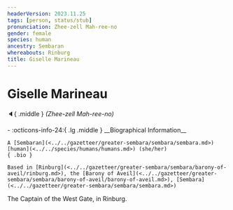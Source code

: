 ```yaml
---
headerVersion: 2023.11.25
tags: [person, status/stub]
pronunciation: Zhee-zell Mah-ree-no
gender: female
species: human
ancestry: Sembaran
whereabouts: Rinburg
title: Giselle Marineau
---
```

# Giselle Marineau
:speaker:{ .middle } *(Zhee-zell Mah-ree-no)*  
<div class="grid cards ext-narrow-margin ext-one-column" markdown>
- :octicons-info-24:{ .lg .middle } __Biographical Information__

    A [Sembaran](<../../gazetteer/greater-sembara/sembara/sembara.md>) [human](<../../species/humans/humans.md>) (she/her)  
    { .bio }

    Based in [Rinburg](<../../gazetteer/greater-sembara/sembara/barony-of-aveil/rinburg.md>), the [Barony of Aveil](<../../gazetteer/greater-sembara/sembara/barony-of-aveil/barony-of-aveil.md>), [Sembara](<../../gazetteer/greater-sembara/sembara/sembara.md>)
</div>


The Captain of the West Gate, in Rinburg.